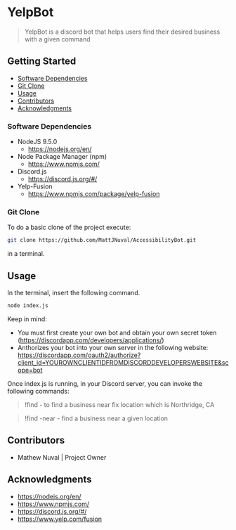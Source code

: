 # YelpBot
> YelpBot is a discord bot that helps users find their desired business with a given command 

## Getting Started

* [Software Dependencies](#Software-Dependencies)
* [Git Clone](#Git-Clone)
* [Usage](#Usage)
* [Contributors](#Contributors)
* [Acknowledgments](#Acknowledgments)

### Software Dependencies

* NodeJS 9.5.0
  * https://nodejs.org/en/
* Node Package Manager (npm)
  * https://www.npmjs.com/
* Discord.js
  * https://discord.js.org/#/
* Yelp-Fusion
  * https://www.npmjs.com/package/yelp-fusion

  
### Git Clone
To do a basic clone of the project execute:
```bash
git clone https://github.com/MattJNuval/AccessibilityBot.git
```
in a terminal.

## Usage
In the terminal, insert the following command. 
```bash
node index.js
```
Keep in mind: 
 * You must first create your own bot and obtain your own secret token (https://discordapp.com/developers/applications/)
 * Anthorizes your bot into your own server in the following website: https://discordapp.com/oauth2/authorize?client_id=YOUROWNCLIENTIDFROMDISCORDDEVELOPERSWEBSITE&scope=bot

Once index.js is running, in your Discord server, you can invoke the following commands: 

> !find <Term> - to find a business near fix location which is Northridge, CA

> !find <Term> -near <Location>  - find a business near a given location 

## Contributors
* Mathew Nuval | Project Owner

## Acknowledgments
* https://nodejs.org/en/
* https://www.npmjs.com/
* https://discord.js.org/#/
* https://www.yelp.com/fusion

